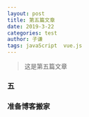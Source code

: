 ```yaml
---
layout: post
title: 第五篇文章
date: 2019-3-22
categories: test
author: 子谦
tags: javaScript  vue.js
---
```

>这是第五篇文章

### 五



### 准备博客搬家

